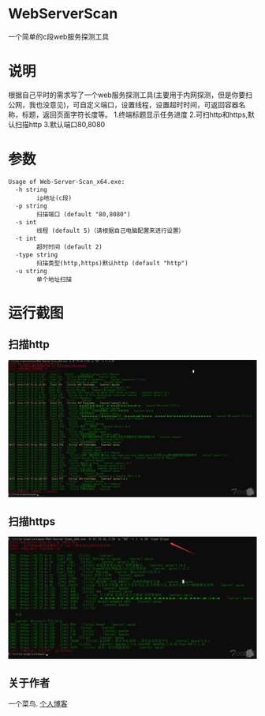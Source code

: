 # WebServerScan
一个简单的c段web服务探测工具
# 说明
根据自己平时的需求写了一个web服务探测工具(主要用于内网探测，但是你要扫公网，我也没意见)，可自定义端口，设置线程，设置超时时间，可返回容器名称，标题，返回页面字符长度等。
1.终端标题显示任务进度
2.可扫http和https,默认扫描http
3.默认端口80,8080
# 参数
```
Usage of Web-Server-Scan_x64.exe:
  -h string
        ip地址(c段)
  -p string
        扫描端口 (default "80,8080")
  -s int
        线程 (default 5)（请根据自己电脑配置来进行设置）
  -t int
        超时时间 (default 2)
  -type string
        扫描类型(http,https)默认http (default "http")
  -u string
        单个地址扫描
```
# 运行截图
## 扫描http
![运行截图](https://github.com/TRYblog/WebServerScan/blob/main/1.png)
## 扫描https
![运行截图](https://github.com/TRYblog/WebServerScan/blob/main/3.png)
## 关于作者
一个菜鸟.
[个人博客](https://www.nctry.com)
